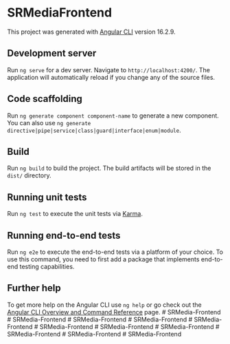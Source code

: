 # SRMediaFrontend

This project was generated with [Angular CLI](https://github.com/angular/angular-cli) version 16.2.9.

## Development server

Run `ng serve` for a dev server. Navigate to `http://localhost:4200/`. The application will automatically reload if you change any of the source files.

## Code scaffolding

Run `ng generate component component-name` to generate a new component. You can also use `ng generate directive|pipe|service|class|guard|interface|enum|module`.

## Build

Run `ng build` to build the project. The build artifacts will be stored in the `dist/` directory.

## Running unit tests

Run `ng test` to execute the unit tests via [Karma](https://karma-runner.github.io).

## Running end-to-end tests

Run `ng e2e` to execute the end-to-end tests via a platform of your choice. To use this command, you need to first add a package that implements end-to-end testing capabilities.

## Further help

To get more help on the Angular CLI use `ng help` or go check out the [Angular CLI Overview and Command Reference](https://angular.io/cli) page.
#   S R M e d i a - F r o n t e n d  
 #   S R M e d i a - F r o n t e n d  
 #   S R M e d i a - F r o n t e n d  
 #   S R M e d i a - F r o n t e n d  
 #   S R M e d i a - F r o n t e n d  
 #   S R M e d i a - F r o n t e n d  
 #   S R M e d i a - F r o n t e n d  
 #   S R M e d i a - F r o n t e n d  
 #   S R M e d i a - F r o n t e n d  
 #   S R M e d i a - F r o n t e n d  
 #   S R M e d i a - F r o n t e n d  
 